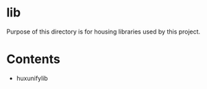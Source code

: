 # lib
Purpose of this directory is for housing libraries used by this project.

# Contents
- huxunifylib

